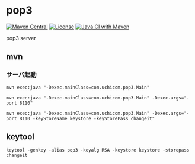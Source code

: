 # pop3


[![Maven Central](https://img.shields.io/maven-central/v/com.uchicom/pop3.svg)](http://search.maven.org/#search|ga|1|com.uchicom.pop3)
[![License](https://img.shields.io/github/license/uchicom/pop3.svg)](http://www.apache.org/licenses/LICENSE-2.0.txt)
[![Java CI with Maven](https://github.com/uchicom/pop3/actions/workflows/package.yml/badge.svg)](https://github.com/uchicom/pop3/actions/workflows/package.yml)


pop3 server

## mvn
### サーバ起動
```
mvn exec:java "-Dexec.mainClass=com.uchicom.pop3.Main"

mvn exec:java "-Dexec.mainClass=com.uchicom.pop3.Main" -Dexec.args="-port 8110"

mvn exec:java "-Dexec.mainClass=com.uchicom.pop3.Main" -Dexec.args="-port 8110 -keyStoreName keystore -keyStorePass changeit"
```

## keytool
```
keytool -genkey -alias pop3 -keyalg RSA -keystore keystore -storepass changeit
```
